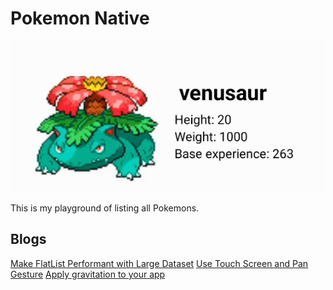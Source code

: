 # Pokemon Native

![Pokemon](./pokemon.gif)

This is my playground of listing all Pokemons.

## Blogs

[Make FlatList Performant with Large Dataset](https://medium.com/stackademic/make-flatlist-performant-with-large-dataset-996704c1d009)
[Use Touch Screen and Pan Gesture](https://medium.com/@windmaomao/use-touch-screen-and-pan-gesture-3057b26164b6)
[Apply gravitation to your app](https://medium.com/@windmaomao/apply-gravitation-to-your-app-6560e67798d2)
